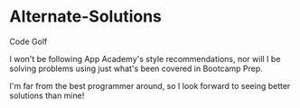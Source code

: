 # Alternate-Solutions
Code Golf

I won't be following App Academy's style recommendations, nor will I be solving problems using just what's been covered in Bootcamp Prep.

I'm far from the best programmer around, so I look forward to seeing better solutions than mine!
